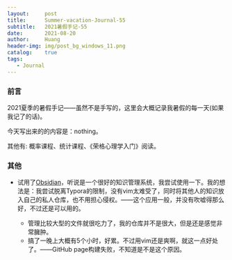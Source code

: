 ```yaml
---
layout:     post
title:      Summer-vacation-Journal-55
subtitle:   2021暑假手记-55
date:       2021-08-20
author:     Huang
header-img: img/post_bg_windows_11.png
catalog:    true
tags:
   - Journal
---
```


### 前言

2021夏季的暑假手记——虽然不是手写的，这里会大概记录我暑假的每一天(如果我记了的话)。

今天写出来的的内容是：nothing。

其他有: 概率课程、统计课程、《荣格心理学入门》阅读。

### 其他
* 试用了[Obsidian](https://obsidian.md/)，听说是一个很好的知识管理系统，我尝试使用一下。我的想法是：我尝试脱离Typora的限制，没有vim太难受了，同时将其他人的知识放入自己的私人仓库，也不用担心侵权。——这个应用一般，并没有吹嘘得那么好，不过还是可以用的。

    * 管理比较大型的文件就很吃力了，我的仓库并不是很大，但是还是感觉非常臃肿。
	* 搞了一晚上大概有5个小时，好累。不过用vim还是爽啊，就这一点好处了。——GitHub page构建失败，不知道是不是这个原因。

